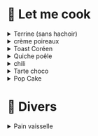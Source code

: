 # 🍳 Let me cook
<details markdown="1">
<summary>Terrine (sans hachoir)</summary>

- 🌐 <https://philippe-etchebest.com/pate-maison/>
- 🥣 tremper la mie de pain (sans croûte) dans du lait
- 🔪 émincer
  - échalotes (25g)
  - persil / estragon / ...
  - poitrine de porc (200g)
  - foie de porc
  - mie de pain
  - 1 oeuf
  - sel / poivre
  - cognac / porto
- 👉 pasteuriser les bocaux dans l'eau bouillante
- 👉 remplir les bocaux (lorier, thym, terrine)
- 🔥 cuison bain-marie ⏲️ 3h
  - laisser refroidire
  - sécher l'opercule (pour éviter la rouille)
  - conservation 12 mois

</details>


<details markdown="1">
<summary>crème poireaux</summary>

- 🌐 <https://fan2recettes.fr/creme-vert-de-poireau>
- 🔥 cuire le vert ⏲️ 15min (eau bouillante)
- 🔁 mixer
  - poireau
  - jus citron 🥄🥄🥄
  - crème 🥄🥄🥄🥄🥄 (ou lait ?)
  - chèvre frais 🥄
  - oignon rouge (1/4)
  - huile parfumée
  - sel / épices

</details>


<details markdown="1">
<summary>Toast Coréen</summary>

- 🌐 <https://www.maangchi.com/recipe/street-toast>
- 🔁 couper et mélanger
  - carotte
  - choux
  - oigons
  - oeuf (1 par toast)
- 🔥 cuire la galette à la poêle (maximum de beurre) ⏲️ 3min par face
  - faire une forme carrée, pendant la cuison
- 🔥 cuire le pain de mie ⏲️ 1min par face
- 👉 former le toat avec sauces au choix

</details>


<details markdown="1">
<summary>Quiche poêle</summary>

- 🌐 <https://pizzaalmaestro.fr/quiche-a-la-poele-express/>
- > patte ?
  - farine (300g)
  - beurre (100g)
- appareil
  - 3 oeufs
  - lait ou crème fraiche (25cl)
  - lardons, oignons, ...
- 🔥 cuire patte à feu doux avec couvercle (3min)
- 👉 retourner la patte
  - ajouter garnitures crue
  - verser l'appareil

</details>


<details markdown="1">
<summary>chili</summary>

- 🌐 
- 👉 faire tremper les haricot toute la nuit
- 🔥 faire cuire les haricot à l'eau (1h)
- 🔥 cuire le riz dans l'eau des haricots
- 🔥 cuire les légumes à côté

</details>


<details markdown="1">
<summary>Tarte choco</summary>

- 🔥 cuire la pate (180° ⏲️ 15min)
- 🔥 fondre le chocolat (200g)
- 🔁 mélanger
  - crème liquide (20g)
  - oeuf (entier)
- 🔥 verser l'appareil et faire re-cuire (180° ⏲️ 15min)

</details>


<details markdown="1">
<summary>Pop Cake</summary>

- 🌐 <https://chezlours-bayonne.fr/recette-de-pop-cake-quatre-quart-au-mascarpone/>
- 🔥 fondre le chocolat (200g)
- 🔁 mélanger
  - quatre-quarts émietté
  - mascarpone (250g)
- 👉 former des boules à piquer sur un manche
- 👉 tremper dans le chocolat et laisser prendre

</details>


# 🧽 Divers
<details markdown="1">
<summary>Pain vaisselle</summary>

- 🌐 <https://www.oumnaturel.com/cake-vaisselle/>
- 🔁 mélange sec
  - Sodium Coco Sulfate (150g)
  - Sodium Cocoyl Iséthionate (25g)
  - Sodium Lauryl SulfoAcetate (25g)
  - bicarbonate de soude (5g)
- 🔁 mélange liquide
  - eau (12g)
  - vinaigre (10g)
  - jus de citron (10g)
  - huile essentielle (10 gouttes lavande, 10 gouttes Tea Tree)
- 🔥 bain-marie, jusqu'à agglomération
- 👉 mettre dans un bocal pendant que c'est chaud

</details>

